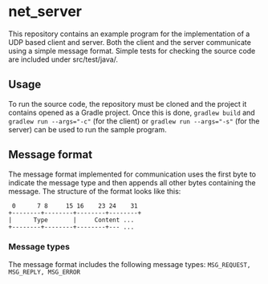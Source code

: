 # net_server
This repository contains an example program for the implementation of a UDP based client and server. Both the client and the server communicate using a simple message format. Simple tests for checking the source code are included under src/test/java/.

## Usage
To run the source code, the repository must be cloned and the project it contains opened as a Gradle project. Once this is done, ```gradlew build``` and ```gradlew run --args="-c"``` (for the client) or ```gradlew run --args="-s"``` (for the server) can be used to run the sample program.

## Message format
The message format implemented for communication uses the first byte to indicate the message type and then appends all other bytes containing the message. 
The structure of the format looks like this:
```
 0      7 8     15 16    23 24    31
+--------+--------+--------+--------+
|      Type       |     Content ...     
+--------+--------+--------+--- ...
```

### Message types
The message format includes the following message types: ```MSG_REQUEST, MSG_REPLY, MSG_ERROR```
